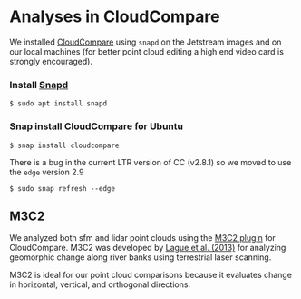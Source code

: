 # Analyses in CloudCompare

We installed [CloudCompare](http://www.cloudcompare.org/) using `snapd`
on the Jetstream images and on our local machines (for better point cloud 
editing a high end video card is strongly encouraged).

### Install [Snapd](https://snapcraft.io/docs/core/install)

```
$ sudo apt install snapd
```

### Snap install CloudCompare for Ubuntu

```
$ snap install cloudcompare
```

There is a bug in the current LTR version of CC (v2.8.1) so we moved to use the `edge` version 2.9

```
$ sudo snap refresh --edge
```

## M3C2
We analyzed both sfm and lidar point clouds using the [M3C2 plugin](http://www.cloudcompare.org/doc/wiki/index.php?title=M3C2_(plugin)) 
for CloudCompare. M3C2 was developed by [Lague et al. (2013)](https://geosciences.univ-rennes1.fr/IMG/pdf/Accurate_3D_point_cloud_comparison_Lague_et_al-_revised_with_figures_feb2013.pdf)
for analyzing geomorphic change along river banks using terrestrial laser scanning.

M3C2 is ideal for our point cloud comparisons because it evaluates change in horizontal, vertical, and orthogonal directions.

